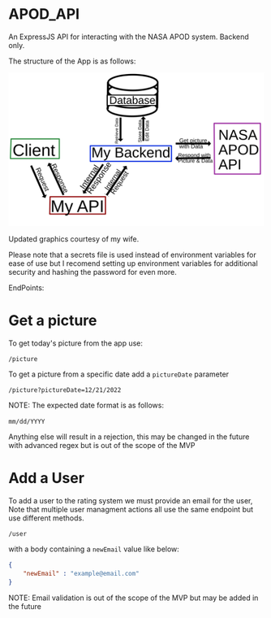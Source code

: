 # APOD_API

An ExpressJS API for interacting with the NASA APOD system. Backend only.

The structure of the App is as follows:

![](image/README/1640070408568.svg)

Updated graphics courtesy of my wife.

Please note that a secrets file is used instead of environment variables for ease of use but I recomend setting up environment variables for additional security and hashing the password for even more.

EndPoints:

# Get a picture

To get today's picture from the app use:

```http
/picture
```

To get a picture from a specific date add a `pictureDate` parameter

```http
/picture?pictureDate=12/21/2022
```

NOTE: The expected date format is as follows:

`mm/dd/YYYY`

Anything else will result in a rejection, this may be changed in the future with advanced regex  but is out of the scope of the MVP

# Add a User

To add a user to the rating system we must provide an email for the user, Note that multiple user managment actions all use the same endpoint but use different methods.

```http
/user
```

with a body containing a `newEmail` value like below:

```json
{
    "newEmail" : "example@email.com"
}
```

NOTE: Email validation is out of the scope of the MVP but may be added in the future
